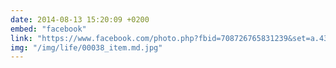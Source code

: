 ```yaml
---
date: 2014-08-13 15:20:09 +0200
embed: "facebook"
link: "https://www.facebook.com/photo.php?fbid=708726765831239&set=a.434824216554830.89303.100000817666251&type=3&theater"
img: "/img/life/00038_item.md.jpg"
---
```

